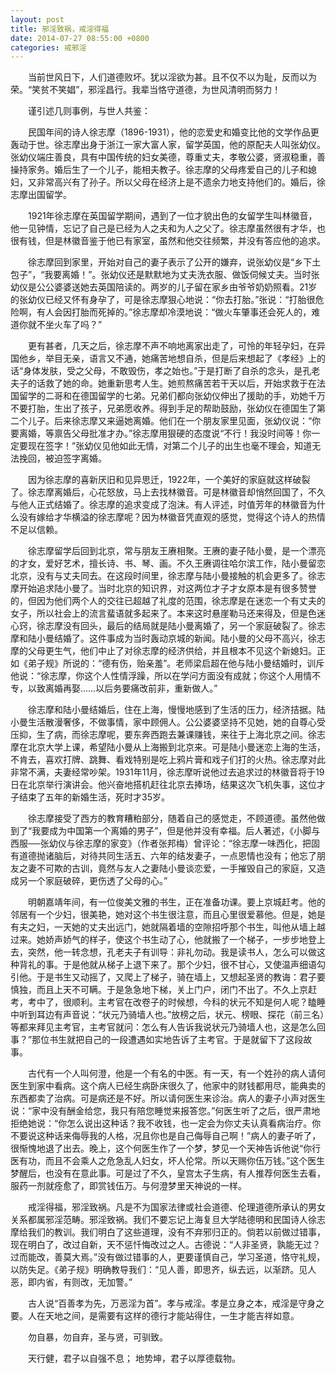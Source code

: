 ```yaml
---
layout: post
title: 邪淫致祸，戒淫得福
date: 2014-07-27 08:55:00 +0800
categories: 戒邪淫
---
```


　　当前世风日下，人们道德败坏。犹以淫欲为甚。且不仅不以为耻，反而以为荣。“笑贫不笑娼”，邪淫昌行。我辈当恪守道德，为世风清明而努力！
　　谨引述几则事例，与世人共鉴：
　　民国年间的诗人徐志摩（1896-1931），他的恋爱史和婚变比他的文学作品更轰动于世。徐志摩出身于浙江一家大富人家，留学英国，他的原配夫人叫张幼仪。张幼仪端庄善良，具有中国传统的妇女美德，尊重丈夫，孝敬公婆，贤淑稳重，善操持家务。婚后生了一个儿子，能相夫教子。徐志摩的父母疼爱自己的儿子和媳妇，又非常高兴有了孙子。所以父母在经济上是不遗余力地支持他们的。婚后，徐志摩出国留学。
　　1921年徐志摩在英国留学期间，遇到了一位才貌出色的女留学生叫林徽音，他一见钟情，忘记了自己是已经为人之夫和为人之父了。徐志摩虽然很有才华，也很有钱，但是林徽音鉴于他已有家室，虽然和他交往频繁，并没有答应他的追求。
　　徐志摩回到家里，开始对自己的妻子表示了公开的嫌弃，说张幼仪是“乡下土包子”，“我要离婚！”。张幼仪还是默默地为丈夫洗衣服、做饭伺候丈夫。当时张幼仪是公公婆婆送她去英国陪读的。两岁的儿子留在家乡由爷爷奶奶照看。21岁的张幼仪已经又怀有身孕了，可是徐志摩狠心地说：“你去打胎。”张说：“打胎很危险啊，有人会因打胎而死掉的。”徐志摩却冷漠地说：“做火车肇事还会死人的，难道你就不坐火车了吗？”
　　更有甚者，几天之后，徐志摩不声不响地离家出走了，可怜的年轻孕妇，在异国他乡，举目无亲，语言又不通，她痛苦地想自杀，但是后来想起了《孝经》上的话“身体发肤，受之父母，不敢毁伤，孝之始也。”于是打断了自杀的念头，是孔老夫子的话救了她的命。她重新思考人生。她煎熬痛苦若干天以后，开始求救于在法国留学的二哥和在德国留学的七弟。兄弟们都向张幼仪伸出了援助的手，劝她千万不要打胎，生出了孩子，兄弟愿收养。得到手足的帮助鼓励，张幼仪在德国生了第二个儿子。后来徐志摩又来逼她离婚。他们在一个朋友家里见面，张幼仪说：“你要离婚，等禀告父母批准才办。”徐志摩用狠硬的态度说“不行！我没时间等！你一定要现在签字！”张幼仪见他如此无情，对第二个儿子的出生也毫不理会，知道无法挽回，被迫签字离婚。
　　因为徐志摩的喜新厌旧和见异思迁，1922年，一个美好的家庭就这样破裂了。徐志摩离婚后，心花怒放，马上去找林徽音。可是林徽音却悄然回国了，不久与他人正式结婚了。徐志摩的追求变成了泡沫。有人评述，时值芳年的林徽音为什么没有嫁给才华横溢的徐志摩呢？因为林徽音凭直观的感觉，觉得这个诗人的热情不足以信赖。
　　徐志摩留学后回到北京，常与朋友王赓相聚。王赓的妻子陆小曼，是一个漂亮的才女，爱好艺术，擅长诗、书、琴、画。不久王赓调往哈尔滨工作，陆小曼留恋北京，没有与丈夫同去。在这段时间里，徐志摩与陆小曼接触的机会更多了。徐志摩开始追求陆小曼了。当时北京的知识界，对这两位才子才女原本是有很多赞誉的，但因为他们两个人的交往已超越了礼度的范围，徐志摩是在迷恋一个有丈夫的女子，所以社会上的流言蜚语就多起来了。本来这时悬崖勒马还来得及，但是色迷心窍，徐志摩没有回头，最后的结局就是陆小曼离婚了，另一个家庭破裂了。徐志摩和陆小曼结婚了。这件事成为当时轰动京城的新闻。陆小曼的父母不高兴，徐志摩的父母更生气，他们中止了对徐志摩的经济供给，并且根本不见这个新媳妇。正如《弟子规》所说的：“德有伤，贻亲羞”。老师梁启超在他与陆小曼结婚时，训斥他说：“徐志摩，你这个人性情浮躁，所以在学问方面没有成就；你这个人用情不专，以致离婚再娶……以后务要痛改前非，重新做人。”
　　徐志摩和陆小曼结婚后，住在上海，慢慢地感到了生活的压力，经济拮据。陆小曼生活散漫奢侈，不做事情，家中顾佣人。公公婆婆坚持不见她，她的自尊心受压抑，生了病，而徐志摩呢，要东奔西跑去兼课赚钱，来往于上海北京之间。徐志摩在北京大学上课，希望陆小曼从上海搬到北京来。可是陆小曼迷恋上海的生活，不肯去，喜欢打牌、跳舞、看戏特别是吃上鸦片膏和戏子们打的火热。徐志摩对此非常不满，夫妻经常吵架。1931年11月，徐志摩听说他过去追求过的林徽音将于19日在北京举行演讲会。他兴奋地搭机赶往北京去捧场，结果这次飞机失事，这位才子结束了五年的新婚生活，死时才35岁。
　　徐志摩接受了西方的教育糟粕部分，随着自己的感觉走，不顾道德。虽然他做到了“我要成为中国第一个离婚的男子”，但是他并没有幸福。后人著述，《小脚与西服──张幼仪与徐志摩的家变》（作者张邦梅）曾评论：“徐志摩一味西化，把固有道德抛诸脑后，对待共同生活五、六年的结发妻子，一点恩情也没有；他忘了朋友之妻不可欺的古训，竟然与友人之妻陆小曼谈恋爱，一手摧毁自己的家庭，又造成另一个家庭破碎，更伤透了父母的心。”
　　明朝嘉靖年间，有一位俊美文雅的书生，正在准备功课。要上京城赶考。他的邻居有一个少妇，很美艳，她对这个书生很注意，而且心里很爱慕他。但是，她是有夫之妇，一天她的丈夫出远门，她就隔着墙的空隙招呼那个书生，叫他从墙上越过来。她娇声娇气的样子，使这个书生动了心，他就搬了一个梯子，一步步地登上去，突然，他一转念想，孔老夫子有训导：非礼勿动。我是读书人，怎么可以做这种背礼的事。于是他就从梯子上退下来了。那个少妇，很不甘心，又使温声细语勾引他。于是书生又动摇了，又爬上了梯子，骑在墙上，又想起圣贤的教诲：君子要慎独，而且上天不可瞒。于是急急地下梯，关上门户，闭门不出了。不久上京赶考，考中了，很顺利。主考官在改卷子的时候想，今科的状元不知是何人呢？瞌睡中听到耳边有声音说：“状元乃骑墙人也。”放榜之后，状元、榜眼、探花（前三名）等都来拜见主考官，主考官就问：怎么有人告诉我说状元乃骑墙人也，这是怎么回事？”那位书生就把自己的一段遭遇如实地告诉了主考官。于是就留下了这段故事。
　　古代有一个人叫何澄，他是一个有名的中医。有一天，有一个姓孙的病人请何医生到家中看病。这个病人已经生病卧床很久了，他家中的财钱都用尽，能典卖的东西都卖了治病。可是病还是不好。所以请何医生来诊治。病人的妻子小声对医生说：“家中没有酬金给您，我只有陪您睡觉来报答您。”何医生听了之后，很严肃地拒绝她说：“你怎么说出这种话？我不收钱，也一定会为你丈夫认真看病治疗。你不要说这种话来侮辱我的人格，况且你也是自己侮辱自己啊！”病人的妻子听了，很惭愧地退了出去。晚上，这个何医生作了一个梦，梦见一个天神告诉他说“你行医有功，而且不会乘人之危急乱人妇女，坏人伦常。所以天赐你伍万钱。”这个医生梦醒后，也没有在意此事。可是过了不久，皇宫太子生病，有人推荐何医生去看，服药一剂就痊愈了，即赏钱伍万。与何澄梦里天神说的一样。
　　戒淫得福，邪淫致祸。凡是不为国家法律或社会道德、伦理道德所承认的男女关系都属邪淫范畴。邪淫致祸。我们不要忘记上海复旦大学陆德明和民国诗人徐志摩给我们的教训。我们明白了这些道理，没有不弃邪归正的。倘若以前做过错事，现在明白了，改过自新，天不惩忏悔改过之人。古德说：“人非圣贤，孰能无过？过而能改，善莫大焉。”没有做过错事的人，更要谨慎自己，学习圣道，恪守礼规，以防失足。《弟子规》明确教导我们：“见人善，即思齐，纵去远，以渐跻。见人恶，即内省，有则改，无加警。”
　　古人说“百善孝为先，万恶淫为首”。孝与戒淫。孝是立身之本，戒淫是守身之要。人在天地之间，是需要有这样的德行才能站得住，一生才能吉祥如意。
　　勿自暴，勿自弃，圣与贤，可驯致。
　　天行健，君子以自强不息； 地势坤，君子以厚德载物。